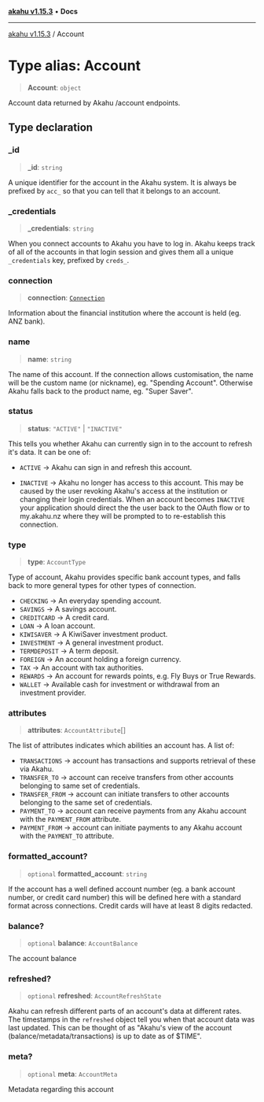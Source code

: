 [**akahu v1.15.3**](../README.md) • **Docs**

***

[akahu v1.15.3](../README.md) / Account

# Type alias: Account

> **Account**: `object`

Account data returned by Akahu /account endpoints.

## Type declaration

### \_id

> **\_id**: `string`

A unique identifier for the account in the Akahu system. It is always be prefixed by `acc_` so that you can tell that it belongs to an account.

### \_credentials

> **\_credentials**: `string`

When you connect accounts to Akahu you have to log in. Akahu keeps track of all of the accounts in that login session and gives them all a unique `_credentials` key, prefixed by `creds_`.

### connection

> **connection**: [`Connection`](Connection.md)

Information about the financial institution where the account is held (eg. ANZ bank).

### name

> **name**: `string`

The name of this account. If the connection allows customisation, the name will be the custom name (or nickname), eg. "Spending Account". Otherwise Akahu falls back to the product name, eg. "Super Saver".

### status

> **status**: `"ACTIVE"` \| `"INACTIVE"`

This tells you whether Akahu can currently sign in to the account to refresh it's data. It can be one of:

- `ACTIVE` → Akahu can sign in and refresh this account.

- `INACTIVE` → Akahu no longer has access to this account. This may be caused by the user revoking Akahu's access at the institution or changing their login credentials. When an account becomes `INACTIVE` your application should direct the the user back to the OAuth flow or to my.akahu.nz where they will be prompted to to re-establish this connection.

### type

> **type**: `AccountType`

Type of account, Akahu provides specific bank account types, and falls back to more general types for other types of connection.
- `CHECKING` → An everyday spending account.
- `SAVINGS` → A savings account.
- `CREDITCARD` → A credit card.
- `LOAN` → A loan account.
- `KIWISAVER` → A KiwiSaver investment product.
- `INVESTMENT` → A general investment product.
- `TERMDEPOSIT` → A term deposit.
- `FOREIGN` → An account holding a foreign currency.
- `TAX` → An account with tax authorities.
- `REWARDS` → An account for rewards points, e.g. Fly Buys or True Rewards.
- `WALLET` → Available cash for investment or withdrawal from an investment provider.

### attributes

> **attributes**: `AccountAttribute`[]

The list of attributes indicates which abilities an account has. A list of:
- `TRANSACTIONS` → account has transactions and supports retrieval of these via Akahu.
- `TRANSFER_TO` → account can receive transfers from other accounts belonging to same set of credentials.
- `TRANSFER_FROM` → account can initiate transfers to other accounts belonging to the same set of credentials.
- `PAYMENT_TO` → account can receive payments from any Akahu account with the `PAYMENT_FROM` attribute.
- `PAYMENT_FROM` → account can initiate payments to any Akahu account with the `PAYMENT_TO` attribute.

### formatted\_account?

> `optional` **formatted\_account**: `string`

If the account has a well defined account number (eg. a bank account number, or credit card number) this will be defined here with a standard format across connections. Credit cards will have at least 8 digits redacted.

### balance?

> `optional` **balance**: `AccountBalance`

The account balance

### refreshed?

> `optional` **refreshed**: `AccountRefreshState`

Akahu can refresh different parts of an account's data at different rates. The timestamps in the `refreshed` object tell you when that account data was last updated. This can be thought of as "Akahu's view of the account (balance/metadata/transactions) is up to date as of \$TIME".

### meta?

> `optional` **meta**: `AccountMeta`

Metadata regarding this account

